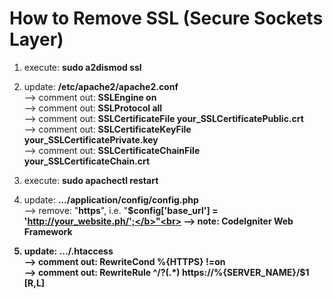 # How to Remove SSL (Secure Sockets Layer)

1) execute: <b>sudo a2dismod ssl</b>

2) update: <b>/etc/apache2/apache2.conf</b><br>
--> comment out: <b>SSLEngine on</b><br>
--> comment out: <b>SSLProtocol all</b><br>
--> comment out: <b>SSLCertificateFile your_SSLCertificatePublic.crt</b><br>
--> comment out: <b>SSLCertificateKeyFile your_SSLCertificatePrivate.key</b><br>
--> comment out: <b>SSLCertificateChainFile your_SSLCertificateChain.crt</b><br>

3) execute: <b>sudo apachectl restart</b>

4) update: <b>.../application/config/config.php</b><br>
--> remove: "<b>https</b>", i.e. "<b>$config['base_url'] = 'http://your_website.ph/';</b>"<br>
--> note: CodeIgniter Web Framework

5) update: <b>.../.htaccess</b><br>
--> comment out: <b>RewriteCond %{HTTPS} !=on</b><br>
--> comment out: <b>RewriteRule ^/?(.*) https://%{SERVER_NAME}/$1 [R,L]</b>
